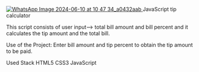 [
![WhatsApp Image 2024-06-10 at 10 47 34_a0432aab](https://github.com/chepurisaisanthosh/Tip-calculator/assets/162600597/9fa3f083-c0a4-4213-98b9-8510b34e6af9)
](url)
JavaScript tip calculator

This script consists of user input--> total bill amount and bill percent and it calculates the tip amount and the total bill.

Use of the Project:
Enter bill amount and tip percent to obtain the tip amount to be paid.

Used Stack
HTML5
CSS3
JavaScript
